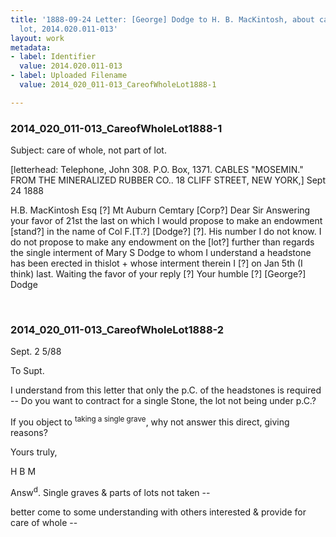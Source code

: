 ```yaml
---
title: '1888-09-24 Letter: [George] Dodge to H. B. MacKintosh, about care of whole
  lot, 2014.020.011-013'
layout: work
metadata:
- label: Identifier
  value: 2014.020.011-013
- label: Uploaded Filename
  value: 2014_020_011-013_CareofWholeLot1888-1

---
```

<div class="pages">
<div id="page-1783151">
<h3><a name="page-1783151">2014_020_011-013_CareofWholeLot1888-1</a></h3>
<div class="page-content">
<p>Subject: care of whole, not part of lot.</p>
<p>[letterhead: Telephone, John 308. P.O. Box, 1371.<span class='line-break'> </span>CABLES "MOSEMIN."<span class='line-break'> </span>FROM THE MINERALIZED RUBBER CO..<span class='line-break'> </span>18 CLIFF STREET,<span class='line-break'> </span>NEW YORK,] Sept 24 1888</p>
<p>H.B. MacKintosh Esq<span class='line-break'> </span>[?] Mt Auburn Cemtary [Corp?]<span class='line-break'> </span>Dear Sir<span class='line-break'> </span>Answering your favor of 21st the last on which I would propose to make an endowment [stand?] in the name of Col F.[T.?] [Dodge?] [?]. His number I do not know. I do not propose to make any endowment on the [lot?] further than regards the single interment of Mary S Dodge to whom I understand a headstone has been erected in thislot + whose interment therein I [?] on Jan 5th (I think) last.<span class='line-break'> </span>Waiting the favor of your reply [?]<span class='line-break'> </span>Your humble [?]<span class='line-break'> </span>[George?] Dodge</p>
</div>
</div>
<br />
<div id="page-1783152">
<h3><a name="page-1783152">2014_020_011-013_CareofWholeLot1888-2</a></h3>
<div class="page-content">
<p>Sept. 2 5/88</p>
<p>To Supt.</p>
<p>I understand from<span class='line-break'> </span>this letter that only the p.C. of<span class='line-break'> </span>the headstones is required --<span class='line-break'> </span>Do you want to contract<span class='line-break'> </span>for a single Stone, the lot<span class='line-break'> </span>not being under p.C.?</p>
<p>If you object to <sup>taking a single grave</sup>, why not<span class='line-break'> </span>answer this direct, giving reasons?</p>
<p>Yours truly,</p>
<p>H B M</p>
<p>Answ<sup>d</sup>. Single graves &amp; parts of lots<span class='line-break'> </span>not taken --</p>
<p>better come to some understanding<span class='line-break'> </span>with others interested &amp; provide for<span class='line-break'> </span>care of whole --</p>
</div>
</div>
<br />
</div>
